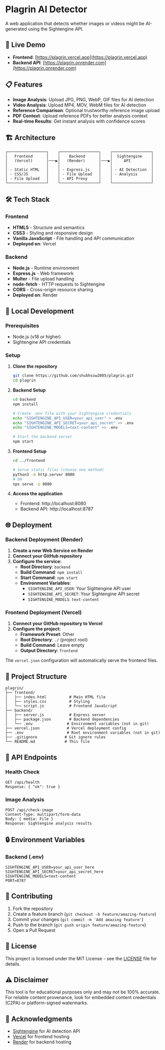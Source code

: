 # Plagrin AI Detector

A web application that detects whether images or videos might be AI-generated using the Sightengine API.

## 🚀 Live Demo

- **Frontend**: [https://plagrin.vercel.app](https://plagrin.vercel.app)
- **Backend API**: [https://plagrin.onrender.com](https://plagrin.onrender.com)

## 📋 Features

- **Image Analysis**: Upload JPG, PNG, WebP, GIF files for AI detection
- **Video Analysis**: Upload MP4, MOV, WebM files for AI detection
- **Reference Comparison**: Optional trustworthy reference image upload
- **PDF Context**: Upload reference PDFs for better analysis context
- **Real-time Results**: Get instant analysis with confidence scores

## 🏗️ Architecture

```
┌─────────────────┐    ┌─────────────────┐    ┌─────────────────┐
│   Frontend      │    │    Backend      │    │  Sightengine    │
│   (Vercel)      │───▶│   (Render)      │───▶│     API         │
│                 │    │                 │    │                 │
│ - Static HTML   │    │ - Express.js    │    │ - AI Detection  │
│ - CSS/JS        │    │ - File Upload   │    │ - Analysis      │
│ - File Upload   │    │ - API Proxy     │    │                 │
└─────────────────┘    └─────────────────┘    └─────────────────┘
```

## 🛠️ Tech Stack

### Frontend
- **HTML5** - Structure and semantics
- **CSS3** - Styling and responsive design
- **Vanilla JavaScript** - File handling and API communication
- **Deployed on**: Vercel

### Backend
- **Node.js** - Runtime environment
- **Express.js** - Web framework
- **Multer** - File upload handling
- **node-fetch** - HTTP requests to Sightengine
- **CORS** - Cross-origin resource sharing
- **Deployed on**: Render

## 🚀 Local Development

### Prerequisites
- Node.js (v18 or higher)
- Sightengine API credentials

### Setup

1. **Clone the repository**
   ```bash
   git clone https://github.com/shubhssw2005/plagrin.git
   cd plagrin
   ```

2. **Backend Setup**
   ```bash
   cd backend
   npm install
   
   # Create .env file with your Sightengine credentials
   echo "SIGHTENGINE_API_USER=your_api_user" > .env
   echo "SIGHTENGINE_API_SECRET=your_api_secret" >> .env
   echo "SIGHTENGINE_MODELS=text-content" >> .env
   
   # Start the backend server
   npm start
   ```

3. **Frontend Setup**
   ```bash
   cd ../frontend
   
   # Serve static files (choose one method)
   python3 -m http.server 8080
   # OR
   npx serve -p 8080
   ```

4. **Access the application**
   - Frontend: http://localhost:8080
   - Backend API: http://localhost:8787

## 🌐 Deployment

### Backend Deployment (Render)

1. **Create a new Web Service on Render**
2. **Connect your GitHub repository**
3. **Configure the service:**
   - **Root Directory**: `backend`
   - **Build Command**: `npm install`
   - **Start Command**: `npm start`
   - **Environment Variables**:
     - `SIGHTENGINE_API_USER`: Your Sightengine API user
     - `SIGHTENGINE_API_SECRET`: Your Sightengine API secret
     - `SIGHTENGINE_MODELS`: `text-content`

### Frontend Deployment (Vercel)

1. **Connect your GitHub repository to Vercel**
2. **Configure the project:**
   - **Framework Preset**: Other
   - **Root Directory**: `./` (project root)
   - **Build Command**: Leave empty
   - **Output Directory**: `frontend`

The `vercel.json` configuration will automatically serve the frontend files.

## 📁 Project Structure

```
plagrin/
├── frontend/
│   ├── index.html          # Main HTML file
│   ├── styles.css          # Styling
│   └── script.js           # Frontend JavaScript
├── backend/
│   ├── server.js           # Express server
│   ├── package.json        # Backend dependencies
│   └── .env               # Environment variables (not in git)
├── vercel.json            # Vercel deployment config
├── .env                   # Root environment variables (not in git)
├── .gitignore            # Git ignore rules
└── README.md             # This file
```

## 🔧 API Endpoints

### Health Check
```
GET /api/health
Response: { "ok": true }
```

### Image Analysis
```
POST /api/check-image
Content-Type: multipart/form-data
Body: { media: File }
Response: Sightengine analysis results
```

## 🔒 Environment Variables

### Backend (.env)
```env
SIGHTENGINE_API_USER=your_api_user_here
SIGHTENGINE_API_SECRET=your_api_secret_here
SIGHTENGINE_MODELS=text-content
PORT=8787
```

## 🤝 Contributing

1. Fork the repository
2. Create a feature branch (`git checkout -b feature/amazing-feature`)
3. Commit your changes (`git commit -m 'Add amazing feature'`)
4. Push to the branch (`git push origin feature/amazing-feature`)
5. Open a Pull Request

## 📄 License

This project is licensed under the MIT License - see the [LICENSE](LICENSE) file for details.

## ⚠️ Disclaimer

This tool is for educational purposes only and may not be 100% accurate. For reliable content provenance, look for embedded content credentials (C2PA) or platform-signed watermarks.

## 🙏 Acknowledgments

- [Sightengine](https://sightengine.com/) for AI detection API
- [Vercel](https://vercel.com/) for frontend hosting
- [Render](https://render.com/) for backend hosting